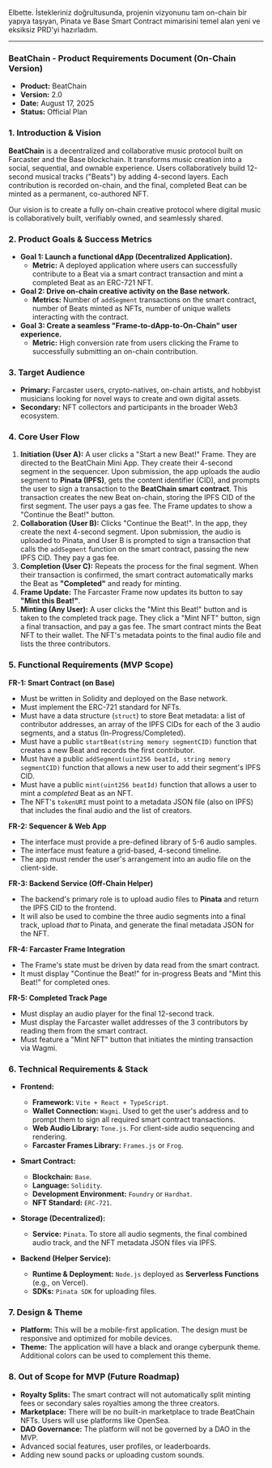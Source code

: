 Elbette. İstekleriniz doğrultusunda, projenin vizyonunu tam on-chain bir yapıya taşıyan, Pinata ve Base Smart Contract mimarisini temel alan yeni ve eksiksiz PRD'yi hazırladım.

---

### **BeatChain - Product Requirements Document (On-Chain Version)**

* **Product:** BeatChain
* **Version:** 2.0
* **Date:** August 17, 2025
* **Status:** Official Plan

### 1. Introduction & Vision

**BeatChain** is a decentralized and collaborative music protocol built on Farcaster and the Base blockchain. It transforms music creation into a social, sequential, and ownable experience. Users collaboratively build 12-second musical tracks ("Beats") by adding 4-second layers. Each contribution is recorded on-chain, and the final, completed Beat can be minted as a permanent, co-authored NFT.

Our vision is to create a fully on-chain creative protocol where digital music is collaboratively built, verifiably owned, and seamlessly shared.

### 2. Product Goals & Success Metrics

* **Goal 1: Launch a functional dApp (Decentralized Application).**
    * **Metric:** A deployed application where users can successfully contribute to a Beat via a smart contract transaction and mint a completed Beat as an ERC-721 NFT.
* **Goal 2: Drive on-chain creative activity on the Base network.**
    * **Metrics:** Number of `addSegment` transactions on the smart contract, number of Beats minted as NFTs, number of unique wallets interacting with the contract.
* **Goal 3: Create a seamless "Frame-to-dApp-to-On-Chain" user experience.**
    * **Metric:** High conversion rate from users clicking the Frame to successfully submitting an on-chain contribution.

### 3. Target Audience

* **Primary:** Farcaster users, crypto-natives, on-chain artists, and hobbyist musicians looking for novel ways to create and own digital assets.
* **Secondary:** NFT collectors and participants in the broader Web3 ecosystem.

### 4. Core User Flow

1.  **Initiation (User A):** A user clicks a "Start a new Beat!" Frame. They are directed to the BeatChain Mini App. They create their 4-second segment in the sequencer. Upon submission, the app uploads the audio segment to **Pinata (IPFS)**, gets the content identifier (CID), and prompts the user to sign a transaction to the **BeatChain smart contract**. This transaction creates the new Beat on-chain, storing the IPFS CID of the first segment. The user pays a gas fee. The Frame updates to show a "Continue the Beat!" button.
2.  **Collaboration (User B):** Clicks "Continue the Beat!". In the app, they create the next 4-second segment. Upon submission, the audio is uploaded to Pinata, and User B is prompted to sign a transaction that calls the `addSegment` function on the smart contract, passing the new IPFS CID. They pay a gas fee.
3.  **Completion (User C):** Repeats the process for the final segment. When their transaction is confirmed, the smart contract automatically marks the Beat as **"Completed"** and ready for minting.
4.  **Frame Update:** The Farcaster Frame now updates its button to say **"Mint this Beat!"**.
5.  **Minting (Any User):** A user clicks the "Mint this Beat!" button and is taken to the completed track page. They click a "Mint NFT" button, sign a final transaction, and pay a gas fee. The smart contract mints the Beat NFT to their wallet. The NFT's metadata points to the final audio file and lists the three contributors.

### 5. Functional Requirements (MVP Scope)

**FR-1: Smart Contract (on Base)**
* Must be written in Solidity and deployed on the Base network.
* Must implement the ERC-721 standard for NFTs.
* Must have a data structure (`struct`) to store Beat metadata: a list of contributor addresses, an array of the IPFS CIDs for each of the 3 audio segments, and a status (In-Progress/Completed).
* Must have a public `startBeat(string memory segmentCID)` function that creates a new Beat and records the first contributor.
* Must have a public `addSegment(uint256 beatId, string memory segmentCID)` function that allows a new user to add their segment's IPFS CID.
* Must have a public `mint(uint256 beatId)` function that allows a user to mint a *completed* Beat as an NFT.
* The NFT's `tokenURI` must point to a metadata JSON file (also on IPFS) that includes the final audio and the list of creators.

**FR-2: Sequencer & Web App**
* The interface must provide a pre-defined library of 5-6 audio samples.
* The interface must feature a grid-based, 4-second timeline.
* The app must render the user's arrangement into an audio file on the client-side.

**FR-3: Backend Service (Off-Chain Helper)**
* The backend's primary role is to upload audio files to **Pinata** and return the IPFS CID to the frontend.
* It will also be used to combine the three audio segments into a final track, upload *that* to Pinata, and generate the final metadata JSON for the NFT.

**FR-4: Farcaster Frame Integration**
* The Frame's state must be driven by data read from the smart contract.
* It must display "Continue the Beat!" for in-progress Beats and "Mint this Beat!" for completed ones.

**FR-5: Completed Track Page**
* Must display an audio player for the final 12-second track.
* Must display the Farcaster wallet addresses of the 3 contributors by reading them from the smart contract.
* Must feature a "Mint NFT" button that initiates the minting transaction via Wagmi.

### 6. Technical Requirements & Stack

* **Frontend:**
    * **Framework:** `Vite + React + TypeScript`.
    * **Wallet Connection:** `Wagmi`. Used to get the user's address and to prompt them to sign all required smart contract transactions.
    * **Web Audio Library:** `Tone.js`. For client-side audio sequencing and rendering.
    * **Farcaster Frames Library:** `Frames.js` or `Frog`.

* **Smart Contract:**
    * **Blockchain:** `Base`.
    * **Language:** `Solidity`.
    * **Development Environment:** `Foundry` or `Hardhat`.
    * **NFT Standard:** `ERC-721`.

* **Storage (Decentralized):**
    * **Service:** `Pinata`. To store all audio segments, the final combined audio track, and the NFT metadata JSON files via IPFS.

* **Backend (Helper Service):**
    * **Runtime & Deployment:** `Node.js` deployed as **Serverless Functions** (e.g., on Vercel).
    * **SDKs:** `Pinata SDK` for uploading files.

### 7. Design & Theme

* **Platform:** This will be a mobile-first application. The design must be responsive and optimized for mobile devices.
* **Theme:** The application will have a black and orange cyberpunk theme. Additional colors can be used to complement this theme.

### 8. Out of Scope for MVP (Future Roadmap)

* **Royalty Splits:** The smart contract will not automatically split minting fees or secondary sales royalties among the three creators.
* **Marketplace:** There will be no built-in marketplace to trade BeatChain NFTs. Users will use platforms like OpenSea.
* **DAO Governance:** The platform will not be governed by a DAO in the MVP.
* Advanced social features, user profiles, or leaderboards.
* Adding new sound packs or uploading custom sounds.